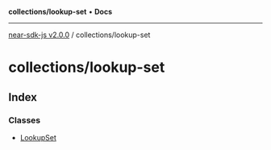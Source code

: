 **collections/lookup-set** • **Docs**

***

[near-sdk-js v2.0.0](../../packages.md) / collections/lookup-set

# collections/lookup-set

## Index

### Classes

- [LookupSet](classes/LookupSet.md)

